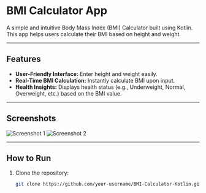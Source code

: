 # BMI Calculator App

A simple and intuitive Body Mass Index (BMI) Calculator built using Kotlin. This app helps users calculate their BMI based on height and weight.

---

## Features

- **User-Friendly Interface:** Enter height and weight easily.
- **Real-Time BMI Calculation:** Instantly calculate BMI upon input.
- **Health Insights:** Displays health status (e.g., Underweight, Normal, Overweight, etc.) based on the BMI value.

---

## Screenshots

![Screenshot 1](path_to_your_screenshot_1)
![Screenshot 2](path_to_your_screenshot_2)

---

## How to Run

1. Clone the repository:
   ```bash
   git clone https://github.com/your-username/BMI-Calculator-Kotlin.git
